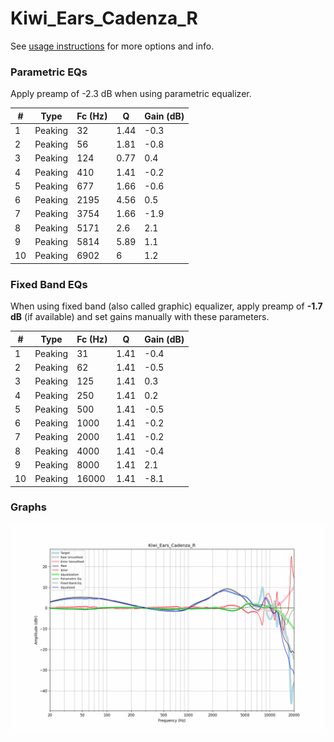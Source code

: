 # Kiwi_Ears_Cadenza_R
See [usage instructions](https://github.com/jaakkopasanen/AutoEq#usage) for more options and info.

### Parametric EQs
Apply preamp of -2.3 dB when using parametric equalizer.

|   # | Type    |   Fc (Hz) |    Q |   Gain (dB) |
|-----|---------|-----------|------|-------------|
|   1 | Peaking |        32 | 1.44 |        -0.3 |
|   2 | Peaking |        56 | 1.81 |        -0.8 |
|   3 | Peaking |       124 | 0.77 |         0.4 |
|   4 | Peaking |       410 | 1.41 |        -0.2 |
|   5 | Peaking |       677 | 1.66 |        -0.6 |
|   6 | Peaking |      2195 | 4.56 |         0.5 |
|   7 | Peaking |      3754 | 1.66 |        -1.9 |
|   8 | Peaking |      5171 | 2.6  |         2.1 |
|   9 | Peaking |      5814 | 5.89 |         1.1 |
|  10 | Peaking |      6902 | 6    |         1.2 |

### Fixed Band EQs
When using fixed band (also called graphic) equalizer, apply preamp of **-1.7 dB** (if available) and set gains manually with these parameters.

|   # | Type    |   Fc (Hz) |    Q |   Gain (dB) |
|-----|---------|-----------|------|-------------|
|   1 | Peaking |        31 | 1.41 |        -0.4 |
|   2 | Peaking |        62 | 1.41 |        -0.5 |
|   3 | Peaking |       125 | 1.41 |         0.3 |
|   4 | Peaking |       250 | 1.41 |         0.2 |
|   5 | Peaking |       500 | 1.41 |        -0.5 |
|   6 | Peaking |      1000 | 1.41 |        -0.2 |
|   7 | Peaking |      2000 | 1.41 |        -0.2 |
|   8 | Peaking |      4000 | 1.41 |        -0.4 |
|   9 | Peaking |      8000 | 1.41 |         2.1 |
|  10 | Peaking |     16000 | 1.41 |        -8.1 |

### Graphs
![](./Kiwi_Ears_Cadenza_R.png)
